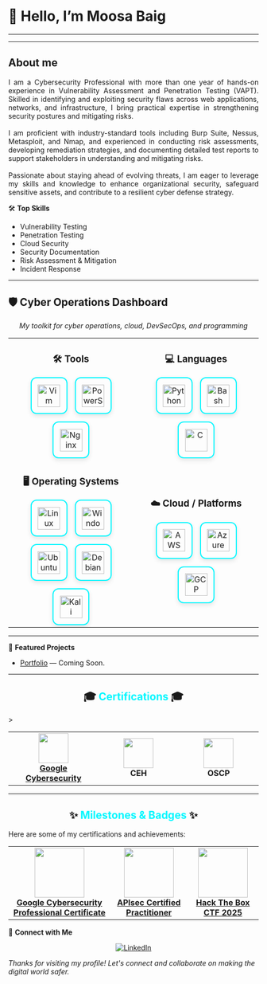 # 👋 Hello, I’m Moosa Baig
---
<!-- Banner -->
----
## About me

<p align="justify">
I am a Cybersecurity Professional with more than one year of hands-on experience in Vulnerability Assessment and Penetration Testing (VAPT). Skilled in identifying and exploiting security flaws across web applications, networks, and infrastructure, I bring practical expertise in strengthening security postures and mitigating risks.  
<br><br>
I am proficient with industry-standard tools including Burp Suite, Nessus, Metasploit, and Nmap, and experienced in conducting risk assessments, developing remediation strategies, and documenting detailed test reports to support stakeholders in understanding and mitigating risks.  
<br><br>
Passionate about staying ahead of evolving threats, I am eager to leverage my skills and knowledge to enhance organizational security, safeguard sensitive assets, and contribute to a resilient cyber defense strategy. 
</p>



🛠️ **Top Skills**
- Vulnerability Testing
- Penetration Testing
- Cloud Security
- Security Documentation
- Risk Assessment & Mitigation
- Incident Response

---

## 🛡️ Cyber Operations Dashboard

<p align="center">
  <i>My toolkit for cyber operations, cloud, DevSecOps, and programming</i>
</p>

<table align="center">
  <tr>
    <td align="center" width="50%">
      <h3>🛠️ Tools</h3>
      <div style="display: flex; gap: 15px; justify-content: center; flex-wrap: wrap;">
        <a href="https://www.vim.org/" target="_blank" style="width:70px; height:70px; display:flex; align-items:center; justify-content:center; border:2px solid #00F7FF; border-radius:12px; box-shadow: 0px 4px 10px rgba(0,0,0,0.1);">
          <img src="https://skillicons.dev/icons?i=vim" alt="Vim" width="45" />
        </a>
        <a href="https://docs.microsoft.com/en-us/powershell/" target="_blank" style="width:70px; height:70px; display:flex; align-items:center; justify-content:center; border:2px solid #00F7FF; border-radius:12px; box-shadow: 0px 4px 10px rgba(0,0,0,0.1);">
          <img src="https://skillicons.dev/icons?i=powershell" alt="PowerShell" width="45" />
        </a>
        <a href="https://www.nginx.com/" target="_blank" style="width:70px; height:70px; display:flex; align-items:center; justify-content:center; border:2px solid #00F7FF; border-radius:12px; box-shadow: 0px 4px 10px rgba(0,0,0,0.1);">
          <img src="https://skillicons.dev/icons?i=nginx" alt="Nginx" width="45" />
        </a>
      </div>
    </td>
    <td align="center" width="50%">
      <h3>💻 Languages</h3>
      <div style="display: flex; gap: 15px; justify-content: center; flex-wrap: wrap;">
        <a href="https://www.python.org/" target="_blank" style="width:70px; height:70px; display:flex; align-items:center; justify-content:center; border:2px solid #00F7FF; border-radius:12px; box-shadow: 0px 4px 10px rgba(0,0,0,0.1);">
          <img src="https://skillicons.dev/icons?i=python" alt="Python" width="45" />
        </a>
        <a href="https://www.gnu.org/software/bash/" target="_blank" style="width:70px; height:70px; display:flex; align-items:center; justify-content:center; border:2px solid #00F7FF; border-radius:12px; box-shadow: 0px 4px 10px rgba(0,0,0,0.1);">
          <img src="https://skillicons.dev/icons?i=bash" alt="Bash" width="45" />
        </a>
        <a href="https://en.cppreference.com/w/c/language" target="_blank" style="width:70px; height:70px; display:flex; align-items:center; justify-content:center; border:2px solid #00F7FF; border-radius:12px; box-shadow: 0px 4px 10px rgba(0,0,0,0.1);">
          <img src="https://skillicons.dev/icons?i=c" alt="C" width="45" />
        </a>
      </div>
    </td>
  </tr>
  
  <tr>
    <td align="center" width="50%">
      <h3>🖥️ Operating Systems</h3>
      <div style="display: flex; gap: 15px; justify-content: center; flex-wrap: wrap;">
        <a href="https://www.linux.org/" target="_blank" style="width:70px; height:70px; display:flex; align-items:center; justify-content:center; border:2px solid #00F7FF; border-radius:12px; box-shadow: 0px 4px 10px rgba(0,0,0,0.1);">
          <img src="https://skillicons.dev/icons?i=linux" alt="Linux" width="45" />
        </a>
        <a href="https://www.microsoft.com/en-us/windows/" target="_blank" style="width:70px; height:70px; display:flex; align-items:center; justify-content:center; border:2px solid #00F7FF; border-radius:12px; box-shadow: 0px 4px 10px rgba(0,0,0,0.1);">
          <img src="https://skillicons.dev/icons?i=windows" alt="Windows" width="45" />
        </a>
        <a href="https://ubuntu.com/" target="_blank" style="width:70px; height:70px; display:flex; align-items:center; justify-content:center; border:2px solid #00F7FF; border-radius:12px; box-shadow: 0px 4px 10px rgba(0,0,0,0.1);">
          <img src="https://skillicons.dev/icons?i=ubuntu" alt="Ubuntu" width="45" />
        </a>
        <a href="https://www.debian.org/" target="_blank" style="width:70px; height:70px; display:flex; align-items:center; justify-content:center; border:2px solid #00F7FF; border-radius:12px; box-shadow: 0px 4px 10px rgba(0,0,0,0.1);">
          <img src="https://skillicons.dev/icons?i=debian" alt="Debian" width="45" />
        </a>
        <a href="https://www.kali.org/" target="_blank" style="width:70px; height:70px; display:flex; align-items:center; justify-content:center; border:2px solid #00F7FF; border-radius:12px; box-shadow: 0px 4px 10px rgba(0,0,0,0.1);">
          <img src="https://skillicons.dev/icons?i=kali" alt="Kali Linux" width="45" />
        </a>
      </div>
    </td>
    <td align="center" width="50%">
      <h3>☁️ Cloud / Platforms</h3>
      <div style="display: flex; gap: 15px; justify-content: center; flex-wrap: wrap;">
        <a href="https://aws.amazon.com/" target="_blank" style="width:70px; height:70px; display:flex; align-items:center; justify-content:center; border:2px solid #00F7FF; border-radius:12px; box-shadow: 0px 4px 10px rgba(0,0,0,0.1);">
          <img src="https://skillicons.dev/icons?i=aws" alt="AWS" width="45" />
        </a>
        <a href="https://azure.microsoft.com/" target="_blank" style="width:70px; height:70px; display:flex; align-items:center; justify-content:center; border:2px solid #00F7FF; border-radius:12px; box-shadow: 0px 4px 10px rgba(0,0,0,0.1);">
          <img src="https://skillicons.dev/icons?i=azure" alt="Azure" width="45" />
        </a>
        <a href="https://cloud.google.com/" target="_blank" style="width:70px; height:70px; display:flex; align-items:center; justify-content:center; border:2px solid #00F7FF; border-radius:12px; box-shadow: 0px 4px 10px rgba(0,0,0,0.1);">
          <img src="https://skillicons.dev/icons?i=gcp" alt="GCP" width="45" />
        </a>
      </div>
    </td>
  </tr>
</table>

---

🚀 **Featured Projects**
<!-- Add your favorite projects below! Replace these placeholders with your own repositories. -->
- [Portfolio](#) — Coming Soon.


---
<h2 align="center">
  🎓 <a href="#" style="color: #00f7ff; text-decoration: none;">Certifications</a> 🎓
</h2>

<table align="center">
<tr>
    <td align="center" width="200px">
      <img src="https://img.icons8.com/color/96/google-logo.png" width="60"/><br>
      <b><a href="https://drive.google.com/file/d/1Ifkb7sKjSb-1ydCEwHqwqVN3Hk9_Dfey/view?usp=sharing" target="_blank">Google Cybersecurity</a></b>
    </td>
    <td align="center" width="200px">
      <img src="https://img.icons8.com/color/96/hacker.png" width="60"/><br>
      <b>CEH</b>
    </td>
    <td align="center" width="200px">
      <img src="https://img.icons8.com/color/96/cyber-security.png" width="60"/><br>
      <b>OSCP</b>
    </td>>
  </tr>
</table>

---
<h2 align="center">
  ✨ <a href="#" style="color: #00f7ff; text-decoration: none;">Milestones & Badges</a> ✨
</h2>

Here are some of my certifications and achievements:

<table align="center">
  <tr>
    <td align="center">
      <a href="https://www.credly.com/badges/4ca64578-c964-4f33-a16b-61d4b9636c13/public_url">
        <img src="https://raw.githubusercontent.com/moosabaig/Certificates/main/google-cybersecurity-professional-certificate-v2.png" width="100"/><br>
        <b>Google Cybersecurity Professional Certificate</b>
      </a>
    </td>
    <td align="center">
      <a href="https://www.credly.com/badges/2f877584-935b-415b-a8ca-72ea5a2ecc48/public_url">
        <img src="https://raw.githubusercontent.com/moosabaig/Certificates/ba946a3e7f37e5c9bc0fabc9e1e4c564c8204a46/apisec-certified-practitioner.png" width="100"/><br>
        <b>APIsec Certified Practitioner</b>
      </a>
    </td>
    <td align="center">
         <a href="https://drive.google.com/file/d/1GHRYNAuTg5X-r3YoyH5i_NaIu2LRzaPC/view?usp=sharing">
        <img src="https://github.com/moosabaig/Documents/blob/a5bcd50f4b9f9c0cd1c038274ecd281dfc2ea8e7/Cyber%20Apocalypse%20CTF%202025.jpg" width="100"/><br>
        <b>Hack The Box CTF 2025</b>
      </a>
    </td>
  </tr>
</table>

🔗 **Connect with Me**
<p align="center">
  <a href="https://www.linkedin.com/in/moosa-baig-868240273" target="_blank">
    <img src="https://skillicons.dev/icons?i=linkedin" alt="LinkedIn" />
  </a>
</p>

_Thanks for visiting my profile! Let's connect and collaborate on making the digital world safer._
